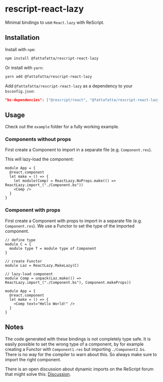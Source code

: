 # rescript-react-lazy

Minimal bindings to use `React.lazy` with ReScript.

## Installation

Install with `npm`:

```bash
npm install @fattafatta/rescript-react-lazy
```

Or install with `yarn`:

```bash
yarn add @fattafatta/rescript-react-lazy
```

Add `@fattafatta/rescript-react-lazy` as a dependency to your `bsconfig.json`:

```json
"bs-dependencies": ["@rescript/react", "@fattafatta/rescript-react-lazy"]
```

## Usage

Check out the `example` folder for a fully working example.

### Components without props

First create a Component to import in a separate file (e.g. `Component.res`). 

This will lazy-load the component:
```rescript
module App = {
  @react.component
  let make = () => {
    let module(Comp) = ReactLazy.NoProps.make(() => ReactLazy.import_("./Component.bs"))
    <Comp /> 
  }
}
```

### Component with props

First create a Component with props to import in a separate file (e.g. `Component.res`). 
We use a Functor to set the type of the imported component.

```rescript
// define type
module C = {
  module type T = module type of Component
}

// create Functor
module Laz = ReactLazy.MakeLazy(C)

// lazy-load component
module Comp = unpack(Laz.make(() => ReactLazy.import_("./Component.bs"), Component.makeProps))

module App = {
  @react.component
  let make = () => {
    <Comp text="Hello World!" /> 
  }
}
```


## Notes

The code generated with these bindings is not completely type safe. It is easily possible to set the wrong type of a component, by for example creating a Functor with `Component1.res` but importing `./Component2.bs`. There is no way for the compiler to warn about this. So always make sure to import the right component.

There is an open discussion about dynamic imports on the ReScript forum that might solve this: [Discussion](https://forum.rescript-lang.org/t/rfc-dynamic-imports-in-rescript/3605).
